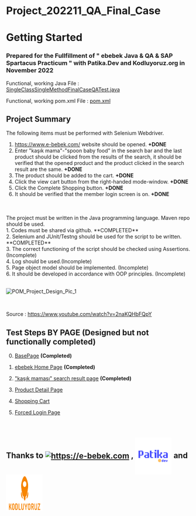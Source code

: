 # Project_202211_QA_Final_Case

# Getting Started

### Prepared for the Fullfillment of " ebebek Java & QA & SAP Spartacus Practicum " with Patika.Dev and Kodluyoruz.org in November 2022



Functional, working Java File :
[SingleClassSingleMethodFinalCaseQATest.java](https://github.com/ayhan-unlu/Project_202211_QA_Final_Case/blob/master/ebebek_qa_finalcase/src/test/java/patika/practicum/SingleClassSingleMethodFinalCaseQATest.java)
<br>

Functional, working pom.xml File :
[pom.xml](https://github.com/ayhan-unlu/Project_202211_QA_Final_Case/blob/master/ebebek_qa_finalcase/pomJupiter.xml)
<br>

## Project Summary

The following items must be performed with Selenium Webdriver.
1. https://www.e-bebek.com/ website should be opened. **+DONE**
2. Enter "kaşık mama"-"spoon baby food" in the search bar and the last product should be clicked from the results of the search, it should be verified that the opened product and the product clicked in the search result are the same. **+DONE**
3. The product should be added to the cart. **+DONE**
4. Click the view cart button from the right-handed mode-window. **+DONE**
5. Click the Complete Shopping button. **+DONE**
6. It should be verified that the member login screen is on. **+DONE**
<br>
<br>The project must be written in the Java programming language. Maven repo should be used.
<br>
1. Codes must be shared via github. **COMPLETED**
<br>
2. Selenium and JUnit/Testng should be used for the script to be written. **COMPLETED**
<br>
3. The correct functioning of the script should be checked using Assertions.(Incomplete)
<br>
4. Log should be used.(Incomplete)
<br>
5. Page object model should be implemented. (Incomplete)
<br>
6. It should be developed in accordance with OOP principles. (Incomplete)

<br>
<br>

![POM_Project_Design_Pic_1](https://user-images.githubusercontent.com/103220953/206008003-1476e0d6-64fa-4242-96ef-7304d6514a4a.JPG)


<br>

Source : https://www.youtube.com/watch?v=2naKQHbFQpY


## Test Steps BY PAGE (Designed but not functionally completed)
0. [BasePage](https://github.com/ayhan-unlu/Project_202211_QA_Final_Case/blob/master/ebebek_qa_finalcase/src/main/java/patika/practicum/BasePage.java) **(Completed)** 

1. [ebebek Home Page](https://github.com/ayhan-unlu/Project_202211_QA_Final_Case/blob/master/ebebek_qa_finalcase/src/main/java/patika/practicum/HomePage.java) **(Completed)**

2. ["kaşık maması" search result page](https://github.com/ayhan-unlu/Project_202211_QA_Final_Case/blob/master/ebebek_qa_finalcase/src/main/java/patika/practicum/SearchResultPage.java) **(Completed)**

3. [Product Detail Page](https://github.com/ayhan-unlu/Project_202211_QA_Final_Case/blob/master/ebebek_qa_finalcase/src/main/java/patika/practicum/ProductDetailPage.java)

4. [Shopping Cart](https://github.com/ayhan-unlu/Project_202211_QA_Final_Case/blob/master/ebebek_qa_finalcase/src/main/java/patika/practicum/CartPage.java)

5. [Forced Login Page](https://github.com/ayhan-unlu/Project_202211_QA_Final_Case/blob/master/ebebek_qa_finalcase/src/main/java/patika/practicum/ForcedLoginPage.java)

<br>


## Thanks to   <a href="https://e-bebek.com" target="blank"><img align="center" src="https://user-images.githubusercontent.com/103220953/203633014-5f4cd869-ecc9-43ee-98d8-f93f6100e07a.svg" alt="https://e-bebek.com" height="100" width="100" /></a> , <a href="https://app.patika.dev" target="blank"><img align="center" src="https://raw.githubusercontent.com/ayhan-unlu/ayhan-unlu/main/patikaLogoSVG.svg" alt="https://app.patika.dev/" height="100" width="100" /></a> and <a href="https://kodluyoruz.org/tr/kodluyoruz/" target="blank"><img align="center" src="https://raw.githubusercontent.com/ayhan-unlu/ayhan-unlu/main/KodluyoruzLogoSVG.svg" alt="https://kodluyoruz.org/tr/kodluyoruz/" height="100" width="100" /></a> 
